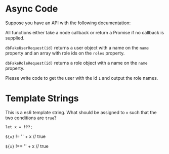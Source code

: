 # Async Code #
Suppose you have an API with the following documentation:

All functions either take a node callback or return a Promise if no callback is
supplied.

`dbFakeUserRequest(id)` returns a user object with a name on the `name` property and an
array with role ids on the `roles` property.

`dbFakeRoleRequest(id)` returns a role object with a name on the `name` property.


Please write code to get the user with the id `1` and output the role names.

# Template Strings #
This is a es6 template string. What should be assigned to `x` such that the two conditions are `true`?

    let x = ‽‽‽;

   `${x}` !=  '' + x // true

   `${x}` !== '' + x // true
